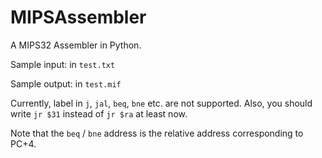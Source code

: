 # MIPSAssembler
A MIPS32 Assembler in Python.

Sample input: in `test.txt`

Sample output: in `test.mif`

Currently, label in `j`, `jal`, `beq`, `bne` etc. are not supported. Also, you should write `jr $31` instead of `jr $ra` at least now.

Note that the `beq` / `bne` address is the relative address corresponding to PC+4.